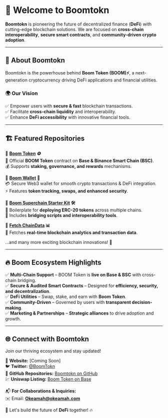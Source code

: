 # 🚀 Welcome to Boomtokn  

**Boomtokn** is pioneering the future of decentralized finance (**DeFi**) with cutting-edge blockchain solutions. We are focused on **cross-chain interoperability**, **secure smart contracts**, and **community-driven crypto adoption**.  

---

## 🌟 About Boomtokn  

Boomtokn is the powerhouse behind **Boom Token (BOOM)⚡**, a next-generation cryptocurrency driving DeFi applications and financial utilities.  

### 🌍 **Our Vision**  
✅ Empower users with **secure & fast** blockchain transactions.  
✅ Facilitate **cross-chain liquidity** and interoperability.  
✅ Enhance **DeFi accessibility** with innovative financial tools.  

---

## 🏗️ Featured Repositories  

🔹 **[Boom Token](https://github.com/Boomtokn/boom-token) 🪙**  
📜 Official **BOOM Token** contract on **Base & Binance Smart Chain (BSC)**.  
💰 Supports **staking, governance, and rewards** mechanisms.  

🔹 **[Boom Wallet](https://github.com/Boomtokn/Boom-wallet) 🔐**  
💳 Secure Web3 wallet for smooth crypto transactions & DeFi integration.  
⚡ Features **token tracking, swaps, and enhanced security**.  

🔹 **[Boom Superchain Starter Kit](https://github.com/Boomtokn/boom-superchain-starter-kit) 🛠️**  
🚀 Boilerplate for **deploying ERC-20 tokens** across multiple chains.  
🔗 Includes **bridging scripts and interoperability tools**.  

🔹 **[Fetch ChainData](https://github.com/Boomtokn/fetch-chaindata) 📊**  
📡 Fetches **real-time blockchain analytics and transaction data**.  

...and many more exciting blockchain innovations! 🚀  

---

## 🔥 Boom Ecosystem Highlights  

✅ **Multi-Chain Support** – BOOM Token is **live on Base & BSC** with cross-chain bridging.  
✅ **Secure & Audited Smart Contracts** – Designed for **efficiency, security, and decentralization**.  
✅ **DeFi Utilities** – Swap, stake, and earn with **Boom Token**.  
✅ **Community-Driven** – Governed by users with **transparent decision-making**.  
✅ **Marketing & Partnerships** – **Strategic alliances** to drive adoption and growth.  

---

## 🌐 Connect with Boomtokn  

Join our thriving ecosystem and stay updated!  

🔗 **Website:** [Coming Soon]  
🐦 **Twitter:** [@BoomTokn](https://x.com/boomtokn?s=21)  
📜 **GitHub Repositories:** [Boomtokn on GitHub](https://github.com/Boomtokn)  
💹 **Uniswap Listing:** [Boom Token on Base](https://app.uniswap.org/)  

📬 **For Collaborations & Inquiries:**  
✉️ Email: **Okeamah@okeamah.com**  

🚀 Let's build the future of **DeFi** together! 🔥  
